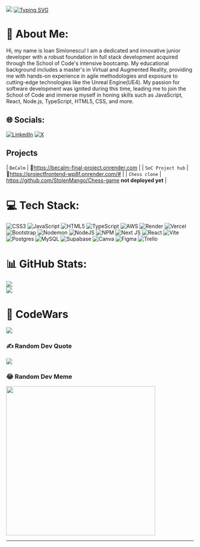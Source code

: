 [![](https://visitcount.itsvg.in/api?id=StolenMango&icon=0&color=0)](https://visitcount.itsvg.in)
[![Typing SVG](https://readme-typing-svg.demolab.com?font=Righteous&size=35&duration=4000&pause=1000&center=true&vCenter=true&random=false&width=500&height=70&lines=Hello+There!+%F0%9F%91%8B;I'm+Ioan+Simionescu!;You+can+also+call+me+%22John%22!+%F0%9F%98%8A)](https://git.io/typing-svg)

# 💫 About Me:
  Hi, my name is Ioan Simionescu! I am a dedicated and innovative junior developer with a robust foundation in full stack development acquired through the School of Code's intensive bootcamp. My educational background includes a master's in Virtual and Augmented Reality, providing me with hands-on experience in agile methodologies and exposure to cutting-edge technologies like the Unreal Engine(UE4). My passion for software development was ignited during this time, leading me to join the School of Code and immerse myself in honing skills such as JavaScript, React, Node.js, TypeScript, HTML5, CSS, and more.


## 🌐 Socials:
[![LinkedIn](https://img.shields.io/badge/LinkedIn-%230077B5.svg?logo=linkedin&logoColor=white)](https://linkedin.com/in/https://www.linkedin.com/in/ionut1/) [![X](https://img.shields.io/badge/X-black.svg?logo=X&logoColor=white)](https://x.com/StolenMango) 

## Projects
| `BeCalm` | https://becalm-final-project.onrender.com |
| `SoC Project hub` |  https://projectfrontend-wp8f.onrender.com/# |
| `Chess clone` | https://github.com/StolenMango/Chess-game **not deployed yet**  |

# 💻 Tech Stack:
![CSS3](https://img.shields.io/badge/css3-%231572B6.svg?style=for-the-badge&logo=css3&logoColor=white) ![JavaScript](https://img.shields.io/badge/javascript-%23323330.svg?style=for-the-badge&logo=javascript&logoColor=%23F7DF1E) ![HTML5](https://img.shields.io/badge/html5-%23E34F26.svg?style=for-the-badge&logo=html5&logoColor=white) ![TypeScript](https://img.shields.io/badge/typescript-%23007ACC.svg?style=for-the-badge&logo=typescript&logoColor=white) ![AWS](https://img.shields.io/badge/AWS-%23FF9900.svg?style=for-the-badge&logo=amazon-aws&logoColor=white) ![Render](https://img.shields.io/badge/Render-%46E3B7.svg?style=for-the-badge&logo=render&logoColor=white) ![Vercel](https://img.shields.io/badge/vercel-%23000000.svg?style=for-the-badge&logo=vercel&logoColor=white) ![Bootstrap](https://img.shields.io/badge/bootstrap-%238511FA.svg?style=for-the-badge&logo=bootstrap&logoColor=white) ![Nodemon](https://img.shields.io/badge/NODEMON-%23323330.svg?style=for-the-badge&logo=nodemon&logoColor=%BBDEAD) ![NodeJS](https://img.shields.io/badge/node.js-6DA55F?style=for-the-badge&logo=node.js&logoColor=white) ![NPM](https://img.shields.io/badge/NPM-%23CB3837.svg?style=for-the-badge&logo=npm&logoColor=white) ![Next JS](https://img.shields.io/badge/Next-black?style=for-the-badge&logo=next.js&logoColor=white) ![React](https://img.shields.io/badge/react-%2320232a.svg?style=for-the-badge&logo=react&logoColor=%2361DAFB) ![Vite](https://img.shields.io/badge/vite-%23646CFF.svg?style=for-the-badge&logo=vite&logoColor=white) ![Postgres](https://img.shields.io/badge/postgres-%23316192.svg?style=for-the-badge&logo=postgresql&logoColor=white) ![MySQL](https://img.shields.io/badge/mysql-%2300000f.svg?style=for-the-badge&logo=mysql&logoColor=white) ![Supabase](https://img.shields.io/badge/Supabase-3ECF8E?style=for-the-badge&logo=supabase&logoColor=white) ![Canva](https://img.shields.io/badge/Canva-%2300C4CC.svg?style=for-the-badge&logo=Canva&logoColor=white) ![Figma](https://img.shields.io/badge/figma-%23F24E1E.svg?style=for-the-badge&logo=figma&logoColor=white) ![Trello](https://img.shields.io/badge/Trello-%23026AA7.svg?style=for-the-badge&logo=Trello&logoColor=white)
# 📊 GitHub Stats:
![](https://github-readme-stats.vercel.app/api?username=StolenMango&theme=dark&hide_border=false&include_all_commits=false&count_private=true)<br/>
![](https://github-readme-streak-stats.herokuapp.com/?user=StolenMango&theme=dark&hide_border=false)<br/>

# :space_invader: CodeWars
![](https://www.codewars.com/users/StolenMango/badges/large)

### ✍️ Random Dev Quote
![](https://quotes-github-readme.vercel.app/api?type=horizontal&theme=radical)

### 😂 Random Dev Meme
<img src='https://randommeme-five.vercel.app/' style="height: 400px;"/>

---
